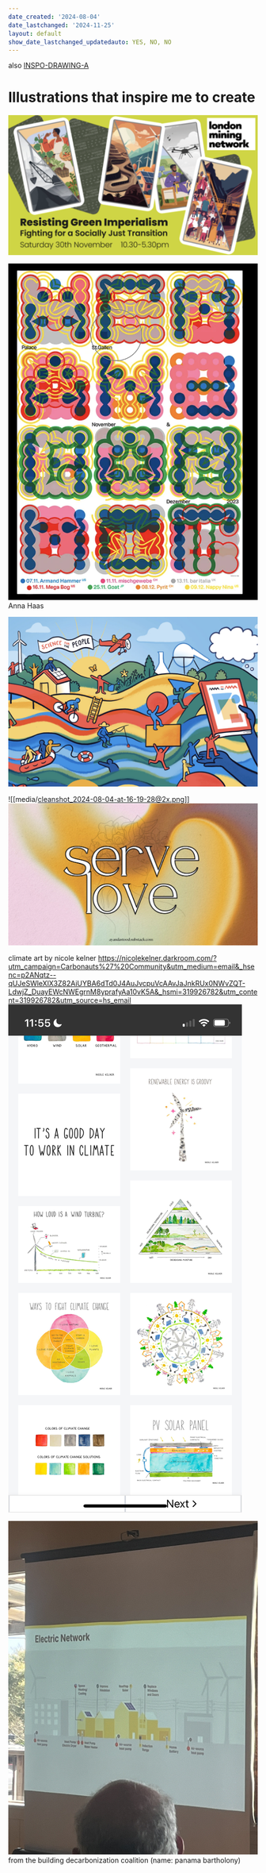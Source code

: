 ```yaml
---
date_created: '2024-08-04'
date_lastchanged: '2024-11-25'
layout: default
show_date_lastchanged_updatedauto: YES, NO, NO
---
```

also [INSPO-DRAWING-A](INSPO-DRAWING-A.md)
# Illustrations that inspire me to create 

![](media/cleanshot_2024-11-24-at-20-16-55@2x%201.png)

![](media/cleanshot_2024-11-02-at-15-06-20@2x.png)Anna Haas


![](media/cleanshot_2024-08-18-at-13-14-31@2x.png)

![[media/cleanshot_2024-08-04-at-16-19-28@2x.png]]
![](media/cleanshot_2024-09-04-at-14-34-55@2x.png)


climate art by nicole kelner
https://nicolekelner.darkroom.com/?utm_campaign=Carbonauts%27%20Community&utm_medium=email&_hsenc=p2ANqtz--qUJeSWleXlX3Z82AiUYBA6dTd0J4AuJvcpuVcAAvJaJnkRUx0NWvZQT-LdwjZ_DuayEWcNWEgrnM8yprafyAa10vK5A&_hsmi=319926782&utm_content=319926782&utm_source=hs_email
![](media/IMG_4373.png)

![](media/IMG_4455.jpeg)
from the building decarbonization coalition (name: panama bartholony)

